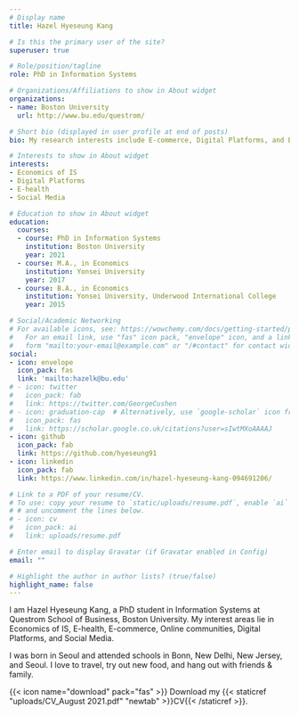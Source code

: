 ```yaml
---
# Display name
title: Hazel Hyeseung Kang

# Is this the primary user of the site?
superuser: true

# Role/position/tagline
role: PhD in Information Systems  

# Organizations/Affiliations to show in About widget
organizations:
- name: Boston University
  url: http://www.bu.edu/questrom/

# Short bio (displayed in user profile at end of posts)
bio: My research interests include E-commerce, Digital Platforms, and E-health. 

# Interests to show in About widget
interests:
- Economics of IS
- Digital Platforms
- E-health
- Social Media

# Education to show in About widget
education:
  courses:
  - course: PhD in Information Systems
    institution: Boston University
    year: 2021
  - course: M.A., in Economics
    institution: Yonsei University
    year: 2017
  - course: B.A., in Economics
    institution: Yonsei University, Underwood International College
    year: 2015

# Social/Academic Networking
# For available icons, see: https://wowchemy.com/docs/getting-started/page-builder/#icons
#   For an email link, use "fas" icon pack, "envelope" icon, and a link in the
#   form "mailto:your-email@example.com" or "/#contact" for contact widget.
social:
- icon: envelope
  icon_pack: fas
  link: 'mailto:hazelk@bu.edu'
# - icon: twitter
#   icon_pack: fab
#   link: https://twitter.com/GeorgeCushen
# - icon: graduation-cap  # Alternatively, use `google-scholar` icon from `ai` icon pack
#   icon_pack: fas
#   link: https://scholar.google.co.uk/citations?user=sIwtMXoAAAAJ
- icon: github
  icon_pack: fab
  link: https://github.com/hyeseung91
- icon: linkedin
  icon_pack: fab
  link: https://www.linkedin.com/in/hazel-hyeseung-kang-094691206/

# Link to a PDF of your resume/CV.
# To use: copy your resume to `static/uploads/resume.pdf`, enable `ai` icons in `params.toml`, 
# # and uncomment the lines below.
# - icon: cv
#   icon_pack: ai
#   link: uploads/resume.pdf

# Enter email to display Gravatar (if Gravatar enabled in Config)
email: ""

# Highlight the author in author lists? (true/false)
highlight_name: false
---
```


I am Hazel Hyeseung Kang, a PhD student in Information Systems at Questrom School of Business, Boston University. My interest areas lie in Economics of IS, E-health, E-commerce, Online communities, Digital Platforms, and Social Media.

I was born in Seoul and attended schools in Bonn, New Delhi, New Jersey, and Seoul. I love to travel, try out new food, and hang out with friends & family. 

{{< icon name="download" pack="fas" >}} Download my {{< staticref "uploads/CV_August 2021.pdf" "newtab" >}}CV{{< /staticref >}}.
